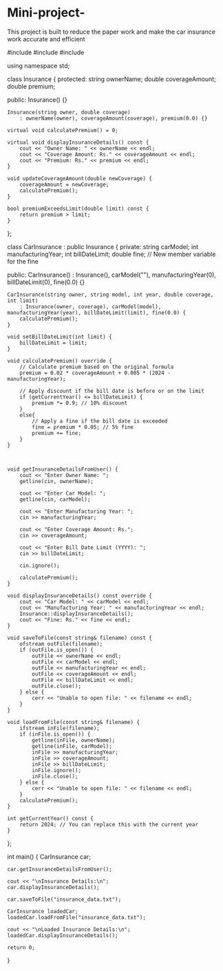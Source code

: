 # Mini-project-
This project is built to reduce the paper work and make the car insurance work accurate and efficient 










#include <iostream>
#include <fstream>
#include <string>

using namespace std;

class Insurance {
protected:
    string ownerName;
    double coverageAmount;
    double premium;

public:
    Insurance() {}

    Insurance(string owner, double coverage)
        : ownerName(owner), coverageAmount(coverage), premium(0.0) {}

    virtual void calculatePremium() = 0;

    virtual void displayInsuranceDetails() const {
        cout << "Owner Name: " << ownerName << endl;
        cout << "Coverage Amount: Rs." << coverageAmount << endl;
        cout << "Premium: Rs." << premium << endl;
    }

    void updateCoverageAmount(double newCoverage) {
        coverageAmount = newCoverage;
        calculatePremium();
    }

    bool premiumExceedsLimit(double limit) const {
        return premium > limit;
    }
};

class CarInsurance : public Insurance {
private:
    string carModel;
    int manufacturingYear;
    int billDateLimit;
    double fine; // New member variable for the fine

public:
    CarInsurance() : Insurance(), carModel(""), manufacturingYear(0), billDateLimit(0), fine(0.0) {}

    CarInsurance(string owner, string model, int year, double coverage, int limit)
        : Insurance(owner, coverage), carModel(model), manufacturingYear(year), billDateLimit(limit), fine(0.0) {
        calculatePremium();
    }

    void setBillDateLimit(int limit) {
        billDateLimit = limit;
    }

    void calculatePremium() override {
        // Calculate premium based on the original formula
        premium = 0.02 * coverageAmount + 0.005 * (2024 - manufacturingYear);

        // Apply discount if the bill date is before or on the limit
        if (getCurrentYear() <= billDateLimit) {
            premium *= 0.9; // 10% discount
        }
        else{
            // Apply a fine if the bill date is exceeded
            fine = premium * 0.05; // 5% fine
            premium += fine;
        }
    }



    void getInsuranceDetailsFromUser() {
        cout << "Enter Owner Name: ";
        getline(cin, ownerName);

        cout << "Enter Car Model: ";
        getline(cin, carModel);

        cout << "Enter Manufacturing Year: ";
        cin >> manufacturingYear;

        cout << "Enter Coverage Amount: Rs.";
        cin >> coverageAmount;

        cout << "Enter Bill Date Limit (YYYY): ";
        cin >> billDateLimit;

        cin.ignore();

        calculatePremium();
    }

    void displayInsuranceDetails() const override {
        cout << "Car Model: " << carModel << endl;
        cout << "Manufacturing Year: " << manufacturingYear << endl;
        Insurance::displayInsuranceDetails();
        cout << "Fine: Rs." << fine << endl;
    }

    void saveToFile(const string& filename) const {
        ofstream outFile(filename);
        if (outFile.is_open()) {
            outFile << ownerName << endl;
            outFile << carModel << endl;
            outFile << manufacturingYear << endl;
            outFile << coverageAmount << endl;
            outFile << billDateLimit << endl;
            outFile.close();
        } else {
            cerr << "Unable to open file: " << filename << endl;
        }
    }

    void loadFromFile(const string& filename) {
        ifstream inFile(filename);
        if (inFile.is_open()) {
            getline(inFile, ownerName);
            getline(inFile, carModel);
            inFile >> manufacturingYear;
            inFile >> coverageAmount;
            inFile >> billDateLimit;
            inFile.ignore();
            inFile.close();
        } else {
            cerr << "Unable to open file: " << filename << endl;
        }
        calculatePremium();
    }

    int getCurrentYear() const {
        return 2024; // You can replace this with the current year
    }
};

int main() {
    CarInsurance car;

    car.getInsuranceDetailsFromUser();

    cout << "\nInsurance Details:\n";
    car.displayInsuranceDetails();

    car.saveToFile("insurance_data.txt");

    CarInsurance loadedCar;
    loadedCar.loadFromFile("insurance_data.txt");

    cout << "\nLoaded Insurance Details:\n";
    loadedCar.displayInsuranceDetails();

    return 0;
}
